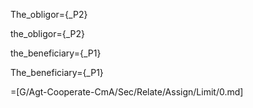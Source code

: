 The_obligor={_P2}

the_obligor={_P2}

the_beneficiary={_P1}

The_beneficiary={_P1}

=[G/Agt-Cooperate-CmA/Sec/Relate/Assign/Limit/0.md]

